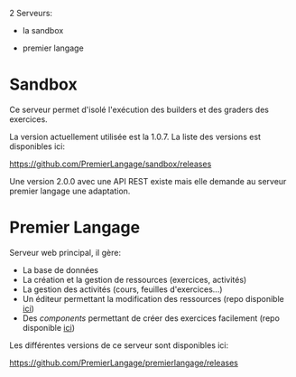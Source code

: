 2 Serveurs:

* la sandbox

* premier langage

# Sandbox

Ce serveur permet d'isolé l'exécution des builders et des graders des exercices.

La version actuellement utilisée est la 1.0.7. La liste des versions est disponibles ici:

https://github.com/PremierLangage/sandbox/releases

Une version 2.0.0 avec une API REST existe mais elle demande au serveur premier langage une adaptation.


# Premier Langage

Serveur web principal, il gère:

* La base de données
* La création et la gestion de ressources (exercices, activités)
* La gestion des activités (cours, feuilles d'exercices...)
* Un éditeur permettant la modification des ressources (repo disponible [ici](https://github.com/PremierLangage/editor))
* Des *components* permettant de créer des exercices facilement (repo disponible [ici](https://github.com/PremierLangage/editor))

Les différentes versions de ce serveur sont disponibles ici:

https://github.com/PremierLangage/premierlangage/releases
